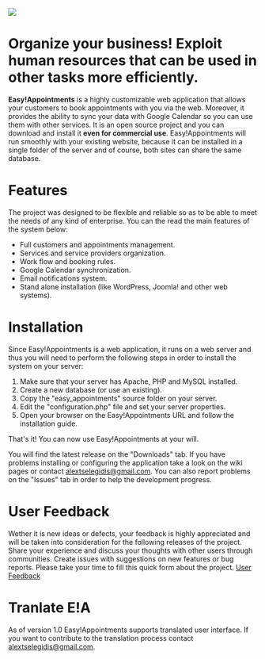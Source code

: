 [![](https://dl.dropboxusercontent.com/u/27545985/easyappointments/ea-on-github.png)](https://github.com/alextselegidis/easyappointments)

# Organize your business! Exploit human resources that can be used in other tasks more efficiently. #

**Easy!Appointments** is a highly customizable web application that allows your customers to book appointments with you via the web. Moreover, it provides the ability to sync your data with Google Calendar so you can use them with other services. It is an open source project and you can download and install it **even for commercial use**. Easy!Appointments will run smoothly with your existing website, because it can be installed in a single folder of the server and of course, both sites can share the same database.

# Features #
The project was designed to be flexible and reliable so as to be able to meet the needs of any kind of enterprise. You can the read the main features of the system below:

  * Full customers and appointments management.
  * Services and service providers organization.
  * Work flow and booking rules.
  * Google Calendar synchronization.
  * Email notifications system.
  * Stand alone installation (like WordPress, Joomla! and other web systems).

# Installation #
Since Easy!Appointments is a web application, it runs on a web server and thus you will need to perform the following steps in order to install the system on your server:

  1. Make sure that your server has Apache, PHP and MySQL installed.
  1. Create a new database (or use an existing).
  1. Copy the "easy\_appointments" source folder on your server.
  1. Edit the "configuration.php" file and set your server properties.
  1. Open your browser on the Easy!Appointments URL and follow the installation guide.

That's it! You can now use Easy!Appointments at your will.

You will find the latest release on the "Downloads" tab. If you have problems installing or configuring the application take a look on the wiki pages or contact [alextselegidis@gmail.com](mailto:alextselegidis@gmail.com). You can also report problems on the "Issues" tab in order to help the development progress.

# User Feedback #
Wether it is new ideas or defects, your feedback is highly appreciated and will be taken into consideration for the following releases of the project. Share your experience and discuss your thoughts with other users through communities. Create issues with suggestions on new features or bug reports. Please take your time to fill this quick form about the project. [User Feedback](https://docs.google.com/forms/d/15dw1jl7lUgw4q-XXMn13Gx_e8zJxAiyWYMOdqtZqIHU/viewform#start=openform)

# Tranlate E!A #
As of version 1.0 Easy!Appointments supports translated user interface. If you want to contribute to the translation process contact [alextselegidis@gmail.com](mailto:alextselegidis@gmail.com).